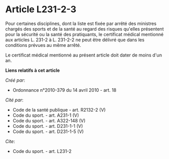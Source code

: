 # Article L231-2-3

Pour certaines disciplines, dont la liste est fixée par arrêté des ministres chargés des sports et de la santé au regard des
risques qu'elles présentent pour la sécurité ou la santé des pratiquants, le certificat médical mentionné aux articles L.
231-2 à L. 231-2-2 ne peut être délivré que dans les conditions prévues au même arrêté. 

Le certificat médical mentionné au présent article doit dater de moins d'un an.

**Liens relatifs à cet article**

_Créé par_:

  - Ordonnance n°2010-379 du 14 avril 2010 - art. 18

_Cité par_:

  - Code de la santé publique - art. R2132-2 (V)
  - Code du sport. - art. A231-1 (V)
  - Code du sport. - art. A322-148 (V)
  - Code du sport. - art. D231-1-1 (V)
  - Code du sport. - art. D231-1-5 (V)

_Cite_:

  - Code du sport. - art. L231-2

